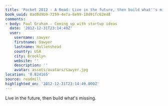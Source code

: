 ```yaml
---
title: 'Pocket 2012 - A Read: Live in the future, then build what''s missing.'
book_uuid: 0ad0d9b9-7259-4e7a-8e99-10d91fc62e48
comments:
- body: Paul Graham - Coming up with startup ideas
  date: '2012-12-31T23:14:49Z'
  user:
    username: sawyer
    firstname: Sawyer
    lastname: Hollenshead
    country: USA
    city: Brooklyn
    website: ''
    description: ''
    avatar: assets/avatars/sawyer.jpg
location: '0.824165'
source: readmill
highlighted_on: '2012-12-31T23:14:49.000Z'
---
```


Live in the future, then build what's missing.